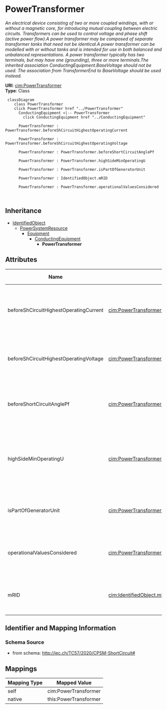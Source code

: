 # PowerTransformer


_An electrical device consisting of  two or more coupled windings, with or without a magnetic core, for introducing mutual coupling between electric circuits. Transformers can be used to control voltage and phase shift (active power flow).A power transformer may be composed of separate transformer tanks that need not be identical.A power transformer can be modelled with or without tanks and is intended for use in both balanced and unbalanced representations.   A power transformer typically has two terminals, but may have one (grounding), three or more terminals.The inherited association ConductingEquipment.BaseVoltage should not be used.  The association from TransformerEnd to BaseVoltage should be used instead._





**URI**: [cim:PowerTransformer](http://iec.ch/TC57/CIM100#PowerTransformer)<br />
**Type**: Class




```mermaid
 classDiagram
    class PowerTransformer
    click PowerTransformer href "../PowerTransformer"
      ConductingEquipment <|-- PowerTransformer
        click ConductingEquipment href "../ConductingEquipment"
      
      PowerTransformer : PowerTransformer.beforeShCircuitHighestOperatingCurrent
        
      PowerTransformer : PowerTransformer.beforeShCircuitHighestOperatingVoltage
        
      PowerTransformer : PowerTransformer.beforeShortCircuitAnglePf
        
      PowerTransformer : PowerTransformer.highSideMinOperatingU
        
      PowerTransformer : PowerTransformer.isPartOfGeneratorUnit
        
      PowerTransformer : IdentifiedObject.mRID
        
      PowerTransformer : PowerTransformer.operationalValuesConsidered
        
      
```





## Inheritance
* [IdentifiedObject](IdentifiedObject.md)
    * [PowerSystemResource](PowerSystemResource.md)
        * [Equipment](Equipment.md)
            * [ConductingEquipment](ConductingEquipment.md)
                * **PowerTransformer**



## Attributes


| Name | URI | Cardinality and Range | Description | Inheritance |
| ---  | --- | --- | --- | --- |
| beforeShCircuitHighestOperatingCurrent | [cim:PowerTransformer.beforeShCircuitHighestOperatingCurrent](http://iec.ch/TC57/CIM100#PowerTransformer.beforeShCircuitHighestOperatingCurrent) | 0..1 <br />  [CurrentFlow](CurrentFlow.md)  | The highest operating current (Ib in IEC 60909-0) before short circuit (depen... | direct |
| beforeShCircuitHighestOperatingVoltage | [cim:PowerTransformer.beforeShCircuitHighestOperatingVoltage](http://iec.ch/TC57/CIM100#PowerTransformer.beforeShCircuitHighestOperatingVoltage) | 0..1 <br />  [Voltage](Voltage.md)  | The highest operating voltage (Ub in IEC 60909-0) before short circuit | direct |
| beforeShortCircuitAnglePf | [cim:PowerTransformer.beforeShortCircuitAnglePf](http://iec.ch/TC57/CIM100#PowerTransformer.beforeShortCircuitAnglePf) | 0..1 <br />  [AngleDegrees](AngleDegrees.md)  | The angle of power factor before short circuit (phib in IEC 60909-0) | direct |
| highSideMinOperatingU | [cim:PowerTransformer.highSideMinOperatingU](http://iec.ch/TC57/CIM100#PowerTransformer.highSideMinOperatingU) | 0..1 <br />  [Voltage](Voltage.md)  | The minimum operating voltage (uQmin in IEC 60909-0) at the high voltage side... | direct |
| isPartOfGeneratorUnit | [cim:PowerTransformer.isPartOfGeneratorUnit](http://iec.ch/TC57/CIM100#PowerTransformer.isPartOfGeneratorUnit) | 1 <br />  boolean  | Indicates whether the machine is part of a power station unit | direct |
| operationalValuesConsidered | [cim:PowerTransformer.operationalValuesConsidered](http://iec.ch/TC57/CIM100#PowerTransformer.operationalValuesConsidered) | 0..1 <br />  boolean  | It is used to define if the data (other attributes related to short circuit d... | direct |
| mRID | [cim:IdentifiedObject.mRID](http://iec.ch/TC57/CIM100#IdentifiedObject.mRID) | 1 <br />  string  | Master resource identifier issued by a model authority | [IdentifiedObject](IdentifiedObject.md) |









## Identifier and Mapping Information







### Schema Source


* from schema: http://iec.ch/TC57/2020/CPSM-ShortCircuit#





## Mappings

| Mapping Type | Mapped Value |
| ---  | ---  |
| self | cim:PowerTransformer |
| native | this:PowerTransformer |




